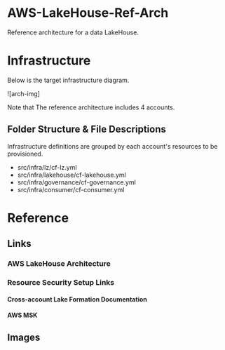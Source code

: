 # AWS-LakeHouse-Ref-Arch
Reference architecture for a data LakeHouse.


# Infrastructure
Below is the target infrastructure diagram.

![arch-img]

Note that The reference architecture includes 4 accounts.

## Folder Structure & File Descriptions
Infrastructure definitions are grouped by each account's resources to be provisioned.
- src/infra/lz/cf-lz.yml
- src/infra/lakehouse/cf-lakehouse.yml
- src/infra/governance/cf-governance.yml
- src/infra/consumer/cf-consumer.yml


# Reference

## Links

### AWS LakeHouse Architecture
[Redshift/Lakehouse Architecture]: https://aws.amazon.com/redshift/lake-house-architecture/ 
[Changing default Lakeformation Security Settings]: https://docs.aws.amazon.com/lake-formation/latest/dg/change-settings.html 

### Resource Security Setup Links
#### Cross-account Lake Formation Documentation
[X-ACNT LAKEFORMATION DOCS]: https://docs.aws.amazon.com/lake-formation/latest/dg/access-control-cross-account.html
#### AWS MSK
[MSK CF TLS CONGIF]: https://docs.aws.amazon.com/AWSCloudFormation/latest/UserGuide/aws-properties-msk-cluster-tls.html

## Images

[TARGET ARCH DIAGRAM]: ./resources/images/lakehouse-ref-arch-1.png "Reference Architecture Diagram"
